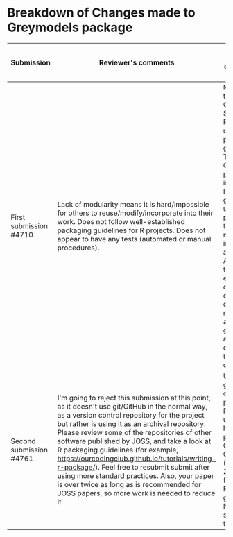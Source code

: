 # Breakdown of Changes made to Greymodels package

| Submission | Reviewer's comments | Changes made to Greymodels package |
| --------------- | --------------- | --------------- |
|First submission #4710|Lack of modularity means it is hard/impossible for others to reuse/modify/incorporate into their work. Does not follow well-established packaging guidelines for R projects. Does not appear to have any tests (automated or manual procedures).|Modularized the Greymodels Shiny app. Package updated as per R project guidelines. The Greymodels package includes a Help tab that gives the use of the package and the different models implemented and an About Grey tab that explain the different categories of the grey models. An animated guide is also available to demonstrate the use of data.|
|Second submission #4761|I'm going to reject this submission at this point, as it doesn't use git/GitHub in the normal way, as a version control repository for the project but rather is using it as an archival repository. Please review some of the repositories of other software published by JOSS, and take a look at R packaging guidelines (for example, https://ourcodingclub.github.io/tutorials/writing-r-package/). Feel free to resubmit submit after using more standard practices. Also, your paper is over twice as long as is recommended for JOSS papers, so more work is needed to reduce it.|Used git/GitHub to create package. Package updated and has been published on CRAN and GitHub (version 2.0.1), following the R packaging guidelines. New paper submission to JOSS.|
